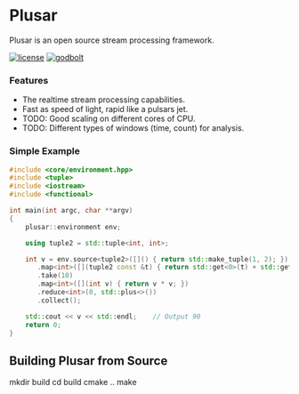 # Plusar

Plusar is an open source stream processing framework.

[![license][badge.license]][license]
[![godbolt][badge.godbolt]][godbolt]

[badge.license]: https://img.shields.io/badge/license-MIT-blue.svg
[badge.godbolt]: https://img.shields.io/badge/try%20it-on%20godbolt-orange.svg

[license]: https://github.com/wwwVladislav/plusar/blob/master/LICENSE.md
[godbolt]: https://godbolt.org/g/ws6b3h

### Features
* The realtime stream processing capabilities.
* Fast as speed of light, rapid like a pulsars jet.
* TODO: Good scaling on different cores of CPU.
* TODO: Different types of windows (time, count) for analysis.

### Simple Example
```cpp
#include <core/environment.hpp>
#include <tuple>
#include <iostream>
#include <functional>

int main(int argc, char **argv)
{
    plusar::environment env;

    using tuple2 = std::tuple<int, int>;

    int v = env.source<tuple2>([]() { return std::make_tuple(1, 2); })
       .map<int>([](tuple2 const &t) { return std::get<0>(t) + std::get<1>(t); })
       .take(10)
       .map<int>([](int v) { return v * v; })
       .reduce<int>(0, std::plus<>())
       .collect();

    std::cout << v << std::endl;    // Output 90
    return 0;
}
```

## Building Plusar from Source
mkdir build
cd build
cmake ..
make
